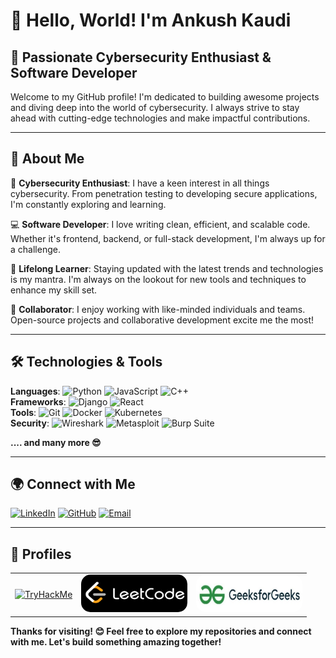 # 👋 Hello, World! I'm Ankush Kaudi

## 🚀 Passionate Cybersecurity Enthusiast & Software Developer

Welcome to my GitHub profile! I'm dedicated to building awesome projects and diving deep into the world of cybersecurity. I always strive to stay ahead with cutting-edge technologies and make impactful contributions.

---

## 🌟 About Me

🔐 **Cybersecurity Enthusiast**: I have a keen interest in all things cybersecurity. From penetration testing to developing secure applications, I'm constantly exploring and learning.    

💻 **Software Developer**: I love writing clean, efficient, and scalable code. Whether it's frontend, backend, or full-stack development, I'm always up for a challenge.    

🌱 **Lifelong Learner**: Staying updated with the latest trends and technologies is my mantra. I'm always on the lookout for new tools and techniques to enhance my skill set.     

🤝 **Collaborator**: I enjoy working with like-minded individuals and teams. Open-source projects and collaborative development excite me the most!

---

## 🛠️ Technologies & Tools

**Languages**: ![Python](https://img.shields.io/badge/-Python-3776AB?style=flat&logo=python&logoColor=white) ![JavaScript](https://img.shields.io/badge/-JavaScript-F7DF1E?style=flat&logo=javascript&logoColor=black) ![C++](https://img.shields.io/badge/-C++-00599C?style=flat&logo=cplusplus&logoColor=white)    
**Frameworks**: ![Django](https://img.shields.io/badge/-Django-092E20?style=flat&logo=django&logoColor=white) ![React](https://img.shields.io/badge/-React-61DAFB?style=flat&logo=react&logoColor=black)    
**Tools**: ![Git](https://img.shields.io/badge/-Git-F05032?style=flat&logo=git&logoColor=white) ![Docker](https://img.shields.io/badge/-Docker-2496ED?style=flat&logo=docker&logoColor=white) ![Kubernetes](https://img.shields.io/badge/-Kubernetes-326CE5?style=flat&logo=kubernetes&logoColor=white)    
**Security**: ![Wireshark](https://img.shields.io/badge/-Wireshark-1679A7?style=flat&logo=wireshark&logoColor=white) ![Metasploit](https://img.shields.io/badge/-Metasploit-0576C0?style=flat&logo=metasploit&logoColor=white) ![Burp Suite](https://img.shields.io/badge/-Burp%20Suite-FF4A00?style=flat&logo=burpsuite&logoColor=white)    

**.... and many more 😎**

---

## 🌍 Connect with Me

[![LinkedIn](https://img.shields.io/badge/-LinkedIn-0077B5?style=flat&logo=linkedin&logoColor=white)](https://www.linkedin.com/in/ankushkaudi)
[![GitHub](https://img.shields.io/badge/-GitHub-181717?style=flat&logo=github&logoColor=white)](https://github.com/ankushkaudi12)
[![Email](https://img.shields.io/badge/Gmail-D14836?style=flat&logo=gmail&logoColor=white)](mailto:ankushkaudi12@gmail.com)

---

<!-- ## 🚧 Projects & Contributions

Check out some of my key projects:

- **[Project 1](https://github.com/yourusername/project1)**: Brief description of Project 1.
- **[Project 2](https://github.com/yourusername/project2)**: Brief description of Project 2.
- **[Project 3](https://github.com/yourusername/project3)**: Brief description of Project 3.

---

-->


## 👤 Profiles

<table style="border-collapse: collapse; border: none;">
  <tr style="border: none;">
    <td style="border: none;">
      <a href="https://tryhackme.com/p/ankushkaudi">
        <img src="https://tryhackme-badges.s3.amazonaws.com/ankushkaudi.png" alt="TryHackMe" width="200" height="60">
      </a>
    </td>
    <td style="border: none;">
      <a href="https://leetcode.com/u/itsbunny_07">
        <img src="https://github.com/ankushkaudi12/ankushkaudi12/blob/main/Logos/LeetCode.png" alt="LeetCode" width="170" height="60" style="border-radius: 15px;">
      </a>
    </td>
    <td style="border: none;">
      <a href="https://www.geeksforgeeks.org/user/itsbunny_07/">
        <img src="https://github.com/ankushkaudi12/ankushkaudi12/blob/main/Logos/GeeksForGeeks.jpeg" alt="LeetCode" width="170" height="60" style="border-radius: 15px;">
      </a>
    </td>
  </tr>
</table>

**Thanks for visiting! 😊 Feel free to explore my repositories and connect with me. Let's build something amazing together!**
